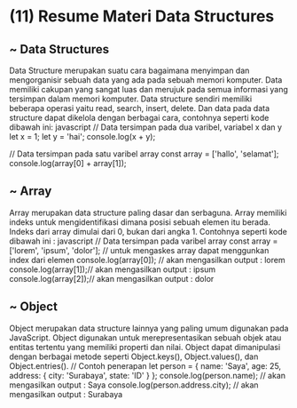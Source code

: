 # (11) Resume Materi Data Structures

## ~ Data Structures

Data Structure merupakan suatu cara bagaimana menyimpan dan mengorganisir sebuah data yang ada pada sebuah memori komputer. Data memiliki cakupan yang sangat luas dan merujuk pada semua informasi yang tersimpan dalam memori komputer. Data structure sendiri memiliki beberapa operasi yaitu read, search, insert, delete. Dan data pada data structure dapat dikelola dengan berbagai cara, contohnya seperti kode dibawah ini:
javascript
// Data tersimpan pada dua varibel, variabel x dan y
let x = 1;
let y = 'hai';
console.log(x + y);

// Data tersimpan pada satu varibel array
const array = ['hallo', 'selamat'];
console.log(array[0] + array[1]);

## ~ Array

Array merupakan data structure paling dasar dan serbaguna. Array memiliki indeks untuk mengidentifikasi dimana posisi sebuah elemen itu berada. Indeks dari array dimulai dari 0, bukan dari angka 1. Contohnya seperti kode dibawah ini :
javascript
// Data tersimpan pada varibel array
const array = ['lorem', 'ipsum', 'dolor'];
// untuk mengaskes array dapat menggunkan index dari elemen
console.log(array[0]); // akan mengasilkan output : lorem
console.log(array[1]);// akan mengasilkan output : ipsum
console.log(array[2]);// akan mengasilkan output : dolor

## ~ Object

Object merupakan data structure lainnya yang paling umum digunakan pada JavaScript. Object digunakan untuk merepresentasikan sebuah objek atau entitas tertentu yang memiliki properti dan nilai. Object dapat dimanipulasi dengan berbagai metode seperti Object.keys(), Object.values(), dan Object.entries().
// Contoh penerapan
let person = {
name: 'Saya',
age: 25,
address: {
city: 'Surabaya',
state: 'ID'
}
};
console.log(person.name); // akan mengasilkan output : Saya
console.log(person.address.city); // akan mengasilkan output : Surabaya
